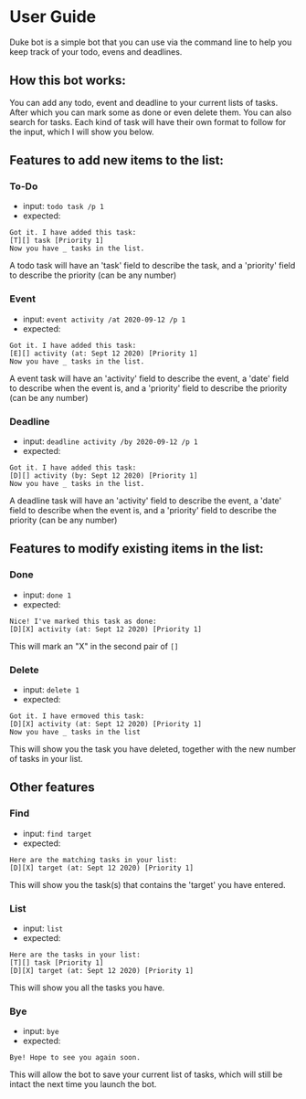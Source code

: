 # User Guide
Duke bot is a simple bot that you can use via the command line to help you keep track of your todo, evens and deadlines. 

## How this bot works:
You can add any todo, event and deadline to your current lists of tasks. After which you can mark some as done or even delete them. You can also search for tasks. Each kind of task will have their own format to follow for the input, which I will show you below. 

## Features to add new items to the list: 

### To-Do 
- input: `todo task /p 1`
 - expected: 
```
Got it. I have added this task: 
[T][] task [Priority 1]
Now you have _ tasks in the list.
```
A todo task will have an 'task' field to describe the task, and a 'priority' field to describe the priority (can be any number)

### Event 
- input: `event activity /at 2020-09-12 /p 1`
- expected:
```
Got it. I have added this task: 
[E][] activity (at: Sept 12 2020) [Priority 1]
Now you have _ tasks in the list.
```
A event task will have an 'activity' field to describe the event, a 'date' field to describe when the event is, and a 'priority' field to describe the priority (can be any number)

### Deadline 
- input: `deadline activity /by 2020-09-12 /p 1`
- expected:
```
Got it. I have added this task: 
[D][] activity (by: Sept 12 2020) [Priority 1]
Now you have _ tasks in the list.
```
A deadline task will have an 'activity' field to describe the event, a 'date' field to describe when the event is, and a 'priority' field to describe the priority (can be any number)

## Features to modify existing items in the list:

### Done 
- input: `done 1`
- expected:
```
Nice! I've marked this task as done: 
[D][X] activity (at: Sept 12 2020) [Priority 1]
```
This will mark an "X" in the second pair of `[]`

### Delete 
- input: `delete 1`
- expected:
```
Got it. I have ermoved this task:
[D][X] activity (at: Sept 12 2020) [Priority 1]
Now you have _ tasks in the list
```
This will show you the task you have deleted, together with the new number of tasks in your list. 

## Other features  

### Find 
- input: `find target`
- expected:
```
Here are the matching tasks in your list: 
[D][X] target (at: Sept 12 2020) [Priority 1]
```
This will show you the task(s) that contains the 'target' you have entered.

### List 

- input: `list`
- expected:
```
Here are the tasks in your list:
[T][] task [Priority 1]
[D][X] target (at: Sept 12 2020) [Priority 1]
```
This will show you all the tasks you have. 

### Bye 
- input: `bye`
- expected:
```
Bye! Hope to see you again soon.
```
This will allow the bot to save your current list of tasks, which will still be intact the next time you launch the bot. 
